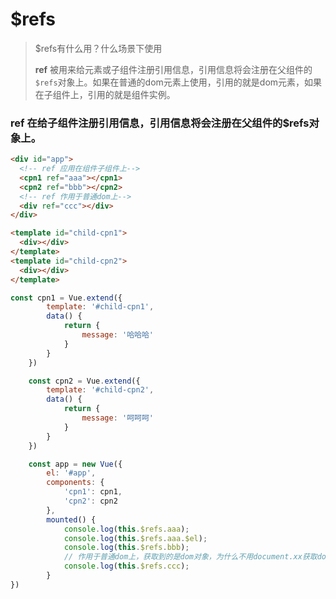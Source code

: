# $refs

> $refs有什么用？什么场景下使用
>
> **ref** 被用来给元素或子组件注册引用信息，引用信息将会注册在父组件的 `$refs`对象上。如果在普通的dom元素上使用，引用的就是dom元素，如果在子组件上，引用的就是组件实例。

###  ref 在给子组件注册引用信息，引用信息将会注册在父组件的$refs对象上。

```html
<div id="app">
  <!-- ref 应用在组件子组件上-->
  <cpn1 ref="aaa"></cpn1>
  <cpn2 ref="bbb"></cpn2>
  <!-- ref 作用于普通dom上-->
  <div ref="ccc"></div>
</div>

<template id="child-cpn1">
  <div></div>
</template>
<template id="child-cpn2">
  <div></div>
</template>
```

```javascript
const cpn1 = Vue.extend({
		template: '#child-cpn1',
		data() {
			return {
				message: '哈哈哈'
			}
		}
	})

	const cpn2 = Vue.extend({
		template: '#child-cpn2',
		data() {
			return {
				message: '呵呵呵'
			}
		}
	})

	const app = new Vue({
		el: '#app',
		components: {
			'cpn1': cpn1,
			'cpn2': cpn2
		},
		mounted() {
			console.log(this.$refs.aaa);
			console.log(this.$refs.aaa.$el);
			console.log(this.$refs.bbb);
            // 作用于普通dom上，获取到的是dom对象，为什么不用document.xx获取dom呢，因为这样会增加节点的消耗，用这种方式获取dom可以减少获取dom节点的消耗，本质原因是因为它直接冲虚拟dom中找的
			console.log(this.$refs.ccc);
		}
})
```

